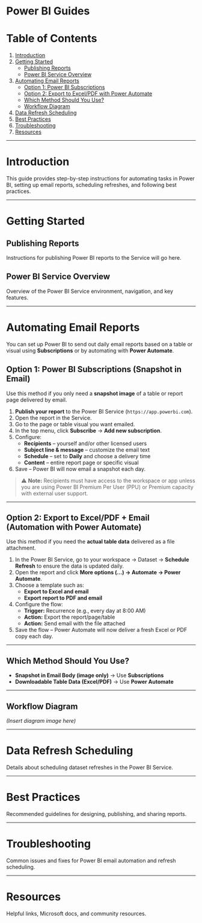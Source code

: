 # Power BI Guides

# Table of Contents

1. [Introduction](#introduction)  
2. [Getting Started](#getting-started)  
   - [Publishing Reports](#publishing-reports)  
   - [Power BI Service Overview](#power-bi-service-overview)  
3. [Automating Email Reports](#automating-email-reports)  
   - [Option 1: Power BI Subscriptions](#option-1)  
   - [Option 2: Export to Excel/PDF with Power Automate](#option-2)  
   - [Which Method Should You Use?](#which-method)  
   - [Workflow Diagram](#workflow-diagram)  
4. [Data Refresh Scheduling](#data-refresh-scheduling)  
5. [Best Practices](#best-practices)  
6. [Troubleshooting](#troubleshooting)  
7. [Resources](#resources)

---

<a id="introduction"></a>
# Introduction

This guide provides step-by-step instructions for automating tasks in Power BI, setting up email reports, scheduling refreshes, and following best practices.

---

<a id="getting-started"></a>
# Getting Started

<a id="publishing-reports"></a>
## Publishing Reports

Instructions for publishing Power BI reports to the Service will go here.

<a id="power-bi-service-overview"></a>
## Power BI Service Overview

Overview of the Power BI Service environment, navigation, and key features.

---

<a id="automating-email-reports"></a>
# Automating Email Reports

You can set up Power BI to send out daily email reports based on a table or visual using **Subscriptions** or by automating with **Power Automate**.

<a id="option-1"></a>
## Option 1: Power BI Subscriptions (Snapshot in Email)

Use this method if you only need a **snapshot image** of a table or report page delivered by email.

1. **Publish your report** to the Power BI Service (`https://app.powerbi.com`).
2. Open the report in the Service.
3. Go to the page or table visual you want emailed.
4. In the top menu, click **Subscribe** → **Add new subscription**.
5. Configure:
   - **Recipients** – yourself and/or other licensed users  
   - **Subject line & message** – customize the email text  
   - **Schedule** – set to **Daily** and choose a delivery time  
   - **Content** – entire report page or specific visual
6. Save – Power BI will now email a snapshot each day.

> ⚠️ **Note:** Recipients must have access to the workspace or app unless you are using Power BI Premium Per User (PPU) or Premium capacity with external user support.

---

<a id="option-2"></a>
## Option 2: Export to Excel/PDF + Email (Automation with Power Automate)

Use this method if you need the **actual table data** delivered as a file attachment.

1. In the Power BI Service, go to your workspace → Dataset → **Schedule Refresh** to ensure the data is updated daily.
2. Open the report and click **More options (…) → Automate → Power Automate**.
3. Choose a template such as:
   - **Export to Excel and email**
   - **Export report to PDF and email**
4. Configure the flow:
   - **Trigger:** Recurrence (e.g., every day at 8:00 AM)  
   - **Action:** Export the report/page/table  
   - **Action:** Send email with the file attached
5. Save the flow – Power Automate will now deliver a fresh Excel or PDF copy each day.

---

<a id="which-method"></a>
## Which Method Should You Use?

- **Snapshot in Email Body (image only)** → Use **Subscriptions**  
- **Downloadable Table Data (Excel/PDF)** → Use **Power Automate**

---

<a id="workflow-diagram"></a>
## Workflow Diagram

*(Insert diagram image here)*

---

<a id="data-refresh-scheduling"></a>
# Data Refresh Scheduling

Details about scheduling dataset refreshes in the Power BI Service.

---

<a id="best-practices"></a>
# Best Practices

Recommended guidelines for designing, publishing, and sharing reports.

---

<a id="troubleshooting"></a>
# Troubleshooting

Common issues and fixes for Power BI email automation and refresh scheduling.

---

<a id="resources"></a>
# Resources

Helpful links, Microsoft docs, and community resources.
